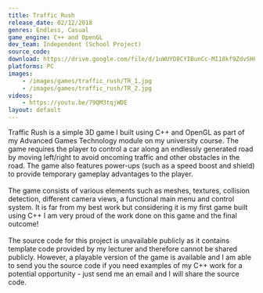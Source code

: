 ```yaml
---
title: Traffic Rush
release_date: 02/12/2018
genres: Endless, Casual
game_engine: C++ and OpenGL
dev_team: Independent (School Project)
source_code: 
download: https://drive.google.com/file/d/1uWUYD8CYIBunCc-MI18kf9ZdvSH6aNWL/view?usp=sharing
platforms: PC
images: 
    - /images/games/traffic_rush/TR_1.jpg
    - /images/games/traffic_rush/TR_2.jpg
videos:
    - https://youtu.be/79QM3tqjWDE
layout: default
---
```

Traffic Rush is a simple 3D game I built using C++ and OpenGL as part of my Advanced Games Technology module on my university course. The game requires the player to control a car along an endlessly generated road by moving left/right to avoid oncoming traffic and other obstacles in the road. The game also features power-ups (such as a speed boost and shield) to provide temporary gameplay advantages to the player.
<br><br>
The game consists of various elements such as meshes, textures, collision detection, different camera views, a functional main menu and control system. It is far from my best work but considering it is my first game built using C++ I am very proud of the work done on this game and the final outcome!
<br><br>
The source code for this project is unavailable publicly as it contains template code provided by my lecturer and therefore cannot be shared publicly. However, a playable version of the game is available and I am able to send you the source code if you need examples of my C++ work for a potential opportunity - just send me an email and I will share the source code.
